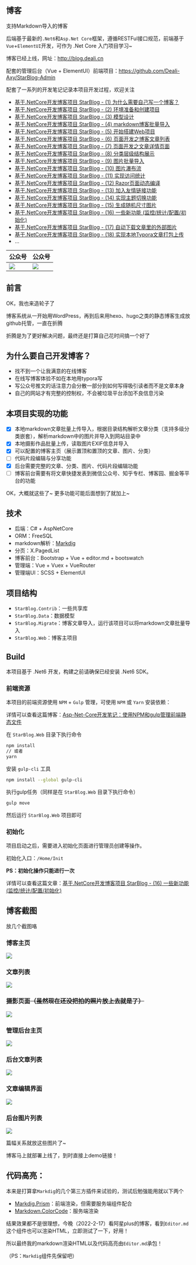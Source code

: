 ﻿## 博客

支持Markdown导入的博客

后端基于最新的`.Net6`和`Asp.Net Core`框架，遵循RESTFul接口规范，前端基于`Vue`+`ElementUI`开发，可作为 .Net Core 入门项目学习~

博客已经上线，网址：http://blog.deali.cn

配套的管理后台（Vue + ElementUI）前端项目：https://github.com/Deali-Axy/StarBlog-Admin

配套了一系列的开发笔记记录本项目开发过程，欢迎关注

- [基于.NetCore开发博客项目 StarBlog - (1) 为什么需要自己写一个博客？](https://www.cnblogs.com/deali/p/16104454.html)
- [基于.NetCore开发博客项目 StarBlog - (2) 环境准备和创建项目](https://www.cnblogs.com/deali/p/16172342.html)
- [基于.NetCore开发博客项目 StarBlog - (3) 模型设计](https://www.cnblogs.com/deali/p/16180920.html)
- [基于.NetCore开发博客项目 StarBlog - (4) markdown博客批量导入](https://www.cnblogs.com/deali/p/16211720.html)
- [基于.NetCore开发博客项目 StarBlog - (5) 开始搭建Web项目](https://www.cnblogs.com/deali/p/16276448.html)
- [基于.NetCore开发博客项目 StarBlog - (6) 页面开发之博客文章列表](https://www.cnblogs.com/deali/p/16286780.html)
- [基于.NetCore开发博客项目 StarBlog - (7) 页面开发之文章详情页面](https://www.cnblogs.com/deali/p/16293309.html)
- [基于.NetCore开发博客项目 StarBlog - (8) 分类层级结构展示](https://www.cnblogs.com/deali/p/16307604.html)
- [基于.NetCore开发博客项目 StarBlog - (9) 图片批量导入](https://www.cnblogs.com/deali/p/16328825.html)
- [基于.NetCore开发博客项目 StarBlog - (10) 图片瀑布流](https://www.cnblogs.com/deali/p/16335162.html)
- [基于.NetCore开发博客项目 StarBlog - (11) 实现访问统计](https://www.cnblogs.com/deali/p/16349155.html)
- [基于.NetCore开发博客项目 StarBlog - (12) Razor页面动态编译](https://www.cnblogs.com/deali/p/16391656.html)
- [基于.NetCore开发博客项目 StarBlog - (13) 加入友情链接功能](https://www.cnblogs.com/deali/p/16421699.html)
- [基于.NetCore开发博客项目 StarBlog - (14) 实现主题切换功能](https://www.cnblogs.com/deali/p/16441294.html)
- [基于.NetCore开发博客项目 StarBlog - (15) 生成随机尺寸图片](https://www.cnblogs.com/deali/p/16457314.html)
- [基于.NetCore开发博客项目 StarBlog - (16) 一些新功能 (监控/统计/配置/初始化)](https://www.cnblogs.com/deali/p/16523157.html)
- [基于.NetCore开发博客项目 StarBlog - (17) 自动下载文章里的外部图片](https://www.cnblogs.com/deali/p/16586437.html)
- [基于.NetCore开发博客项目 StarBlog - (18) 实现本地Typora文章打包上传](https://www.cnblogs.com/deali/p/16758878.html)
- ...


公众号 | 公众号 |
------- | ------ | 
![](https://gitee.com/deali/CodeZone/raw/master/images/coding_lab_logo.jpg) | ![](https://gitee.com/deali/CodeZone/raw/master/images/coding_lab_qr_code.jpg)   |


## 前言

OK，我也来造轮子了

博客系统从一开始用WordPress，再到后来用hexo、hugo之类的静态博客生成放github托管，一直在折腾

折腾是为了更好解决问题，最终还是打算自己花时间搞一个好了

## 为什么要自己开发博客？

- 找不到一个让我满意的在线博客
- 在线写博客体验不如在本地用typora写
- 写公众号推文的话注意力会分散一部分到如何写得吸引读者而不是文章本身
- 自己的网站才有完整的控制权，不会被垃圾平台添加不良信息污染

## 本项目实现的功能

- [x] 本地markdown文章批量上传导入，根据目录结构解析文章分类（支持多级分类嵌套），解析markdown中的图片并导入到网站目录中
- [x] 本地摄影作品批量上传，读取图片EXIF信息并导入
- [x] 可以配置的博客主页（展示置顶和置顶的文章、图片、分类）
- [ ] 代码片段编辑与分享功能
- [x] 后台需要完整的文章、分类、图片、代码片段编辑功能
- [ ] 博客前台需要有将文章快捷发表到微信公众号、知乎专栏、博客园、掘金等平台的功能

OK，大概就这些了~ 更多功能可能后面想到了就加上~


## 技术

- 后端：C# + AspNetCore
- ORM：FreeSQL
- markdown解析：[Markdig](https://github.com/xoofx/markdig)
- 分页：X.PagedList
- 博客前台：Bootstrap + Vue + editor.md + bootswatch
- 管理端：Vue + Vuex + VueRouter
- 管理端UI：SCSS + ElementUI

## 项目结构

- `StarBlog.Contrib`：一些共享库
- `StarBlog.Data`：数据模型
- `StarBlog.Migrate`：博客文章导入，运行该项目可以将markdown文章批量导入
- `StarBlog.Web`：博客主项目

## Build

本项目基于 .Net6 开发，构建之前请确保已经安装 .Net6 SDK。

### 前端资源

本项目的前端资源使用 `NPM` + `Gulp` 管理，可使用 `NPM` 或 `Yarn` 安装依赖：

详情可以查看这篇博客：[Asp-Net-Core开发笔记：使用NPM和gulp管理前端静态文件](https://www.cnblogs.com/deali/p/15905760.html)

在 `StarBlog.Web` 目录下执行命令

```bash
npm install
// 或者
yarn
```

安装 `gulp-cli` 工具

```bash
npm install --global gulp-cli
```

执行gulp任务（同样是在 `StarBlog.Web` 目录下执行命令）

```bash
gulp move
```

然后运行 `StarBlog.Web` 项目即可

### 初始化

项目启动之后，需要进入初始化页面进行管理员创建等操作。

初始化入口：`/Home/Init`

**PS：初始化操作只能进行一次**

详情可以查看这篇文章：[基于.NetCore开发博客项目 StarBlog - (16) 一些新功能 (监控/统计/配置/初始化)](https://www.cnblogs.com/deali/p/16523157.html)


## 博客截图

放几个截图咯

### 博客主页

![](https://img2022.cnblogs.com/blog/866942/202204/866942-20220405225022304-2138815081.png)

### 文章列表

![](https://img2022.cnblogs.com/blog/866942/202204/866942-20220405225035489-449753828.png)

### 摄影页面~~（虽然现在还没把拍的照片放上去就是了）~~

![](https://img2022.cnblogs.com/blog/866942/202204/866942-20220405225044985-638927928.png)

### 管理后台主页

![](https://img2022.cnblogs.com/blog/866942/202204/866942-20220405225109051-1879120729.png)

### 后台文章列表

![](https://img2022.cnblogs.com/blog/866942/202204/866942-20220405225117978-1439315393.png)

### 文章编辑界面

![](https://img2022.cnblogs.com/blog/866942/202204/866942-20220405225126462-1862916154.png)

### 后台图片列表

![](https://img2022.cnblogs.com/blog/866942/202204/866942-20220405225135800-677882287.png)

篇幅关系就放这些图片了~

博客马上就部署上线了，到时直接上demo链接！


## 代码高亮：

本来是打算拿`Markdig`的几个第三方插件来试验的，测试后勉强能用就以下两个

- [Markdig.Prism](https://github.com/ilich/Markdig.Prism)：前端渲染，但需要服务端组件配合
- [Markdown.ColorCode](https://github.com/wbaldoumas/markdown-colorcode)：服务端渲染

结果效果都不是很理想，今晚（2022-2-17）看阿星plus的博客，看到`Editor.md`这个组件也可以渲染HTML，立即测试了一下，好用！

所以最终我的markdown渲染HTML以及代码高亮由`Editor.md`承包！

（PS：`Markdig`组件先保留吧）